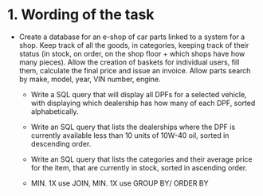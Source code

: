 #  1. Wording of the task
- Create a database for an e-shop of car parts linked to a system for a shop.
Keep track of all the goods, in categories, keeping track of their status (in stock, on order,
on the shop floor + which shops have how many pieces). Allow the creation of baskets for
individual users, fill them, calculate the final price and issue an invoice.
Allow parts search by make, model, year, VIN number, engine.

  - Write a SQL query that will display all DPFs for a selected vehicle, with
displaying which dealership has how many of each DPF,
sorted alphabetically.

  - Write an SQL query that lists the dealerships where the DPF is currently available
less than 10 units of 10W-40 oil, sorted in descending order.
  - Write an SQL query that lists the categories and their average price for the item,
that are currently in stock, sorted in ascending order.
  - MIN. 1X use JOIN, MIN. 1X use GROUP BY/ ORDER BY


